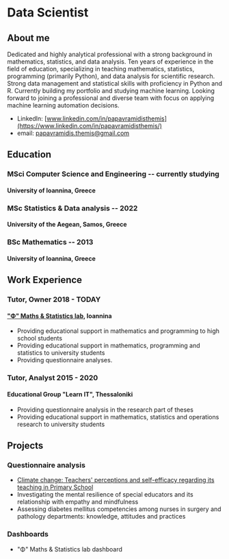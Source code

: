 # Data Scientist

## About me
Dedicated and highly analytical professional with a strong background in mathematics, statistics, and data analysis. Ten years of experience in the field of education, specializing in teaching mathematics, statistics, programming (primarily Python), and data analysis for scientific research. Strong data management and statistical skills with proficiency in Python and R. Currently building my portfolio and studying machine learning. Looking forward to joining a professional and diverse team with focus on applying machine learning automation decisions.
* LinkedIn: [www.linkedin.com/in/papavramidisthemis](https://www.linkedin.com/in/papavramidisthemis/)
* email: [papavramidis.themis@gmail.com](mailto:papavramidis.themis@gmail.com)

## Education
### MSci Computer Science and Engineering -- currently studying
#### University of Ioannina, Greece
### MSc Statistics & Data analysis -- 2022
#### University of the Aegean, Samos, Greece
### BSc Mathematics -- 2013
#### University of Ioannina, Greece

## Work Experience
### Tutor, Owner 2018 - TODAY
#### ["Φ" Maths & Statistics lab](https://phi.edu.gr/), Ioannina
* Providing educational support in mathematics and programming to high school students
* Providing educational support in mathematics, programming and statistics to university students
* Providing questionnaire analyses.
### Tutor, Analyst 2015 - 2020
#### Educational Group "Learn IT", Thessaloniki
* Providing questionnaire analysis in the research part of theses
* Providing educational support in mathematics, statistics and operations research to university students

## Projects
### Questionnaire analysis
* [Climate change: Teachers' perceptions and self-efficacy regarding its teaching in Primary School](E23001/README.md)
* Investigating the mental resilience of special educators and its relationship with empathy and mindfulness
* Assessing diabetes mellitus competencies among nurses in surgery and pathology departments: knowledge, attitudes and practices
### Dashboards
* "Φ" Maths & Statistics lab dashboard
